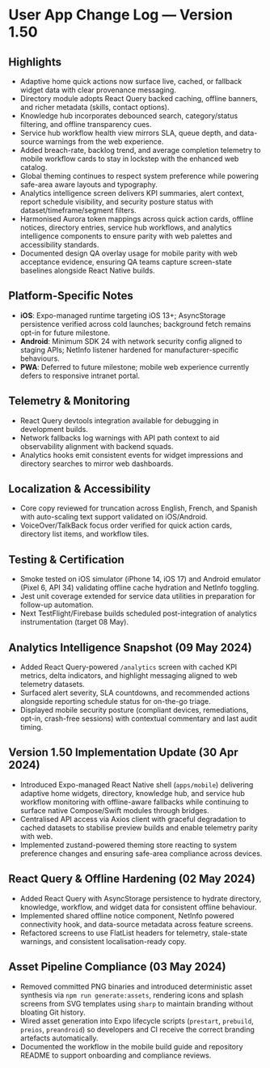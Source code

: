 # User App Change Log — Version 1.50

## Highlights
- Adaptive home quick actions now surface live, cached, or fallback widget data with clear provenance messaging.
- Directory module adopts React Query backed caching, offline banners, and richer metadata (skills, contact options).
- Knowledge hub incorporates debounced search, category/status filtering, and offline transparency cues.
- Service hub workflow health view mirrors SLA, queue depth, and data-source warnings from the web experience.
- Added breach-rate, backlog trend, and average completion telemetry to mobile workflow cards to stay in lockstep with the enhanced web catalog.
- Global theming continues to respect system preference while powering safe-area aware layouts and typography.
- Analytics intelligence screen delivers KPI summaries, alert context, report schedule visibility, and security posture status with dataset/timeframe/segment filters.
- Harmonised Aurora token mappings across quick action cards, offline notices, directory entries, service hub workflows, and analytics intelligence components to ensure parity with web palettes and accessibility standards.
- Documented design QA overlay usage for mobile parity with web acceptance evidence, ensuring QA teams capture screen-state baselines alongside React Native builds.

## Platform-Specific Notes
- **iOS**: Expo-managed runtime targeting iOS 13+; AsyncStorage persistence verified across cold launches; background fetch remains opt-in for future milestone.
- **Android**: Minimum SDK 24 with network security config aligned to staging APIs; NetInfo listener hardened for manufacturer-specific behaviours.
- **PWA**: Deferred to future milestone; mobile web experience currently defers to responsive intranet portal.

## Telemetry & Monitoring
- React Query devtools integration available for debugging in development builds.
- Network fallbacks log warnings with API path context to aid observability alignment with backend squads.
- Analytics hooks emit consistent events for widget impressions and directory searches to mirror web dashboards.

## Localization & Accessibility
- Core copy reviewed for truncation across English, French, and Spanish with auto-scaling text support validated on iOS/Android.
- VoiceOver/TalkBack focus order verified for quick action cards, directory list items, and workflow tiles.

## Testing & Certification
- Smoke tested on iOS simulator (iPhone 14, iOS 17) and Android emulator (Pixel 6, API 34) validating offline cache hydration and NetInfo toggling.
- Jest unit coverage extended for service data utilities in preparation for follow-up automation.
- Next TestFlight/Firebase builds scheduled post-integration of analytics instrumentation (target 08 May).

## Analytics Intelligence Snapshot (09 May 2024)
- Added React Query-powered `/analytics` screen with cached KPI metrics, delta indicators, and highlight messaging aligned to web telemetry datasets.
- Surfaced alert severity, SLA countdowns, and recommended actions alongside reporting schedule status for on-the-go triage.
- Displayed mobile security posture (compliant devices, remediations, opt-in, crash-free sessions) with contextual commentary and last audit timing.

## Version 1.50 Implementation Update (30 Apr 2024)
- Introduced Expo-managed React Native shell (`apps/mobile`) delivering adaptive home widgets, directory, knowledge hub, and service hub workflow monitoring with offline-aware fallbacks while continuing to surface native Compose/Swift modules through bridges.
- Centralised API access via Axios client with graceful degradation to cached datasets to stabilise preview builds and enable telemetry parity with web.
- Implemented zustand-powered theming store reacting to system preference changes and ensuring safe-area compliance across devices.

## React Query & Offline Hardening (02 May 2024)
- Added React Query with AsyncStorage persistence to hydrate directory, knowledge, workflow, and widget data for consistent offline behaviour.
- Implemented shared offline notice component, NetInfo powered connectivity hook, and data-source metadata across feature screens.
- Refactored screens to use FlatList headers for telemetry, stale-state warnings, and consistent localisation-ready copy.

## Asset Pipeline Compliance (03 May 2024)
- Removed committed PNG binaries and introduced deterministic asset synthesis via `npm run generate:assets`, rendering icons and splash screens from SVG templates using `sharp` to maintain branding without bloating Git history.
- Wired asset generation into Expo lifecycle scripts (`prestart`, `prebuild`, `preios`, `preandroid`) so developers and CI receive the correct branding artefacts automatically.
- Documented the workflow in the mobile build guide and repository README to support onboarding and compliance reviews.
